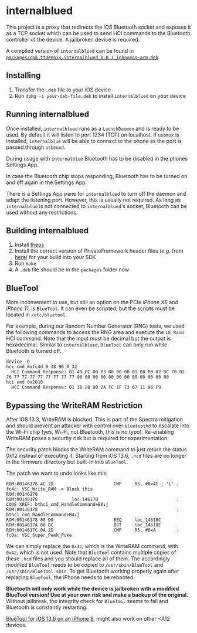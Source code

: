 # internalblued 
This project is a proxy that redirects the *iOS* Bluetooth socket and exposes it as a
TCP socket which can be used to send HCI commands to the Bluetooth controller of the device.
A jailbroken device is required.

A compiled version of `internalblued` can be found in [`packages/com.ttdennis.internalblued_0.0.1_iphoneos-arm.deb`](../ios/packages/com.ttdennis.internalblued_0.0.1_iphoneos-arm.deb).

## Installing
1. Transfer the `.deb` file to your iOS device
2. Run `dpkg -i your-deb-file.deb` to install `internalblued` on your device

## Running internalblued
Once installed, `internalblued` runs as a `LaunchDaemon` and is ready to be used. By default it will listen to port 1234 (TCP) on localhost. If `usbmux` is installed, `internalblue` will be able to connect to the phone as the port is passed through `usbmuxd`.

During usage with `internalblue` Bluetooth has to be disabled in the phones Settings App.

In case the Bluetooth chip stops responding, Bluetooth has to be turned on and off again in the Settings App.

There is a Settings App pane for `internalblued` to turn off the daemon and adapt the listening port. However, this is usually not required. As long as `internalblue` is not connected to `internalblued`'s socket, Bluetooth can be used without any restrictions.

## Building internalblued
1. Install [theos](https://github.com/theos/theos)
2. Install the correct version of PrivateFramework header files (e.g. from [here](https://github.com/xybp888/iOS-SDKs)) for your build into your SDK
3. Run `make`
4. A `.deb` file should be in the `packages` folder now


## BlueTool

More inconvenient to use, but still an option on the PCIe *iPhone XS* and *iPhone 11*, is `BlueTool`.
It can even be scripted, but the scripts must be located in `/etc/bluetool`.

For example, during our Random Number Generator (RNG) tests, we used the following commands
to access the RNG area and execute the `LE_Rand` HCI command. Note that the input must be
decimal but the output is hexadecimal. Similar to `internalblued`, `BlueTool` can only
run while Bluetooth is turned off.

```
device -D
hci cmd 0xfc4d 0 38 96 0 32
  HCI Command Response: 01 4D FC 00 03 00 00 00 01 00 00 02 DC 70 02 76 77 77 77 77 77 77 77 77 00 00 00 00 00 00 00 00 00 00 00 00 
hci cmd 0x2018
  HCI Command Response: 01 18 20 00 2A FC 1F 73 67 11 06 F9
```

## Bypassing the WriteRAM Restriction 

After iOS 13.3, WriteRAM is blocked. This is part of the Spectra mitigation and should prevent 
an attacker with control over `bluetoothd` to escalate into the Wi-Fi chip (yes, Wi-Fi, not Bluetooth, this is
no typo). Re-enabling WriteRAM poses a security risk but is required for experimentation.

The security patch blocks the WriteRAM command to just return the status 0x12 instead of executing it.
Starting from iOS 13.6, `.hcd` files are no longer in the firmware directory but built-in into `BlueTool`.

The patch we want to undo looks like this:
```
ROM:00146176 4C 2D                       CMP     R5, #0x4C ; 'L' ; fc4c: VSC_Write_RAM -> Block this
ROM:00146178
ROM:00146178             loc_146178                              ; CODE XREF: bthci_cmd_HandleCommand+B0↓j
ROM:00146178                                                     ; bthci_cmd_HandleCommand+B4↓j
ROM:00146178 08 D0                       BEQ     loc_14618C
ROM:0014617A 08 DC                       BGT     loc_14618E
ROM:0014617C 0A 2D                       CMP     R5, #0xA        ; fc0a: VSC_Super_Peek_Poke
```

We can simply replace the `0x4c`, which is the WriteRAM command, with `0x42`, which is not used.
Note that `BlueTool` contains multiple copies of these `.hcd` files and you should replace all of them.
The accordingly modified `BlueTool` needs to be copied to `/usr/sbin/BlueTool` and `/usr/sbin/BlueTool.sbin`.
To get Bluetooth working properly again after replacing `BlueTool`, the iPhone needs to be rebooted.


**Bluetooth will only work while the device is jailbroken with a modified BlueTool version!
Use at your own risk and make a backup of the original.** Without jailbreak, the integrity check
for `BlueTool` seems to fail and Bluetooth is constantly restarting.

[BlueTool for iOS 13.6 on an iPhone 8](../ios/BlueTool_iPhone8_iOS13.6), might also work on other <A12 devices.
